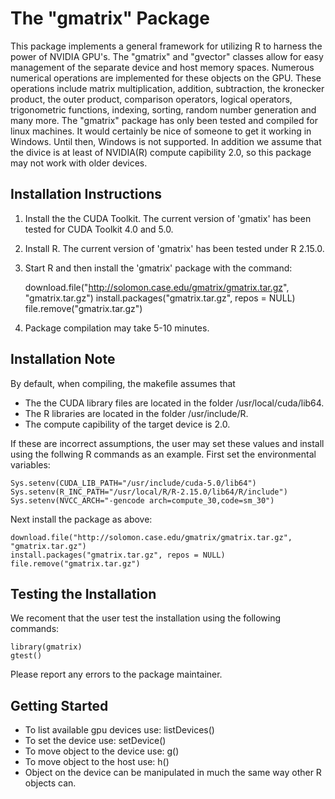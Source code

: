 The "gmatrix" Package
=================================================

This package implements a general framework for utilizing R to harness the power of NVIDIA GPU's. The "gmatrix" and "gvector" classes allow for easy management of the separate device and host memory spaces. Numerous numerical operations are implemented for these objects on the GPU. These operations include matrix multiplication, addition, subtraction, the kronecker product, the outer product, comparison operators, logical operators, trigonometric functions, indexing, sorting, random number generation and many more.
The "gmatrix" package has only been tested and compiled for linux machines. It would certainly be nice of someone to get it working in Windows. Until then, Windows is not supported. 
In addition we assume that the divice is at least of NVIDIA(R) compute capibility 2.0, so this package may not work with older devices.

Installation Instructions
-------------------------
1. Install the the CUDA Toolkit. The current version of 'gmatix' has been tested for CUDA Toolkit 4.0 and 5.0. 
2. Install R. The current version of 'gmatrix' has been tested under R 2.15.0.
3. Start R and then install the 'gmatrix' package with the command:

    download.file("http://solomon.case.edu/gmatrix/gmatrix.tar.gz", "gmatrix.tar.gz")
    install.packages("gmatrix.tar.gz", repos = NULL)
    file.remove("gmatrix.tar.gz")
	    
4. Package compilation may take 5-10 minutes.

Installation Note
-----------------
By default, when compiling, the makefile assumes that
+ The the CUDA library files are located in the folder /usr/local/cuda/lib64.
+ The R libraries are located in the folder /usr/include/R.
+ The compute capibility of the target device is 2.0.

If these are incorrect assumptions, the user may set these values and install using the follwing R commands as an example.
First set the environmental variables:

    Sys.setenv(CUDA_LIB_PATH="/usr/include/cuda-5.0/lib64")
    Sys.setenv(R_INC_PATH="/usr/local/R/R-2.15.0/lib64/R/include")
    Sys.setenv(NVCC_ARCH="-gencode arch=compute_30,code=sm_30")
    
Next install the package as above:

    download.file("http://solomon.case.edu/gmatrix/gmatrix.tar.gz", "gmatrix.tar.gz")
    install.packages("gmatrix.tar.gz", repos = NULL)
    file.remove("gmatrix.tar.gz")
	    
Testing the Installation
-------------------------
We recoment that the user test the installation using the following commands:

    library(gmatrix)
    gtest()
    
Please report any errors to the package maintainer.

Getting Started
---------------
+ To list available gpu devices use: listDevices()
+ To set the device use: setDevice()
+ To move object to the device use: g()
+ To move object to the host use: h()
+ Object on the device can be manipulated in much the same way other R objects can.